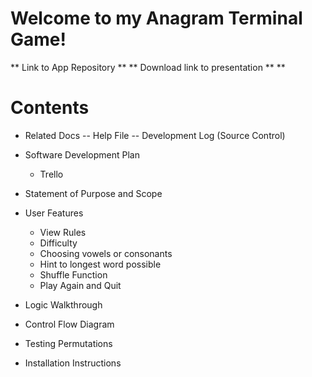# Welcome to my Anagram Terminal Game!

** Link to App Repository **
** Download link to presentation **
** 

# Contents

- Related Docs
    -- Help File
    -- Development Log (Source Control)

- Software Development Plan
    - Trello
- Statement of Purpose and Scope
- User Features
    - View Rules
    - Difficulty
    - Choosing vowels or consonants
    - Hint to longest word possible
    - Shuffle Function
    - Play Again and Quit

- Logic Walkthrough
- Control Flow Diagram
- Testing Permutations
- Installation Instructions


